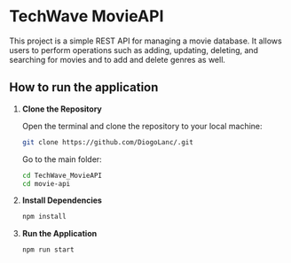 # TechWave MovieAPI
This project is a simple REST API for managing a movie database. It allows users to perform operations such as adding, updating, deleting, and searching for movies and to add and delete genres as well.

## How to run the application

1. **Clone the Repository**

   Open the terminal and clone the repository to your local machine:
   ```bash
   git clone https://github.com/DiogoLanc/.git
   ```
   Go to the main folder:
   ```bash
   cd TechWave_MovieAPI
   cd movie-api
   
3. **Install Dependencies**
   ```bash
   npm install

4. **Run the Application**
   ```bash
   npm run start
